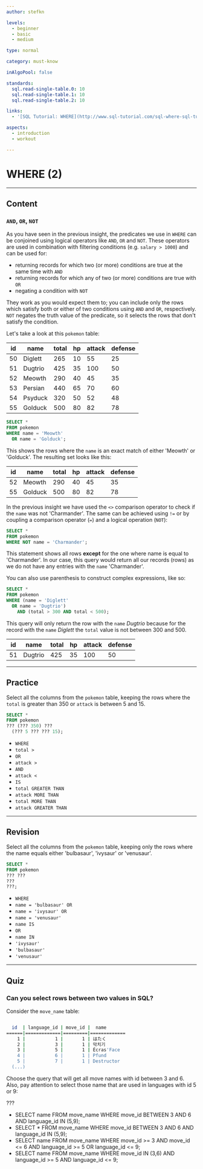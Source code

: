 ```yaml
---
author: stefkn

levels:
  - beginner
  - basic
  - medium

type: normal

category: must-know

inAlgoPool: false

standards:
  sql.read-single-table.0: 10
  sql.read-single-table.1: 10
  sql.read-single-table.2: 10

links:
  - '[SQL Tutorial: WHERE](http://www.sql-tutorial.com/sql-where-sql-tutorial/){website}'

aspects:
  - introduction
  - workout

---
```


# WHERE (2)

---
## Content

### `AND`, `OR`, `NOT`

As you have seen in the previous insight, the predicates we use in `WHERE` can be conjoined using logical operators like `AND`, `OR` and `NOT`. These operators are used in combination with filtering conditions (e.g. `salary > 1000`) and can be used for:

- returning records for which two (or more) conditions are true at the same time with `AND`
- returning records for which any of two (or more) conditions are true with `OR`
- negating a condition with `NOT`

They work as you would expect them to; you can include only the rows which satisfy both or either of two conditions using `AND` and `OR`, respectively. `NOT` negates the truth value of the predicate, so it selects the rows that don't satisfy the condition.

Let's take a look at this `pokemon` table:

| id | name    | total | hp | attack | defense |
|----|---------|-------|----|--------|---------|
| 50 | Diglett | 265   | 10 | 55     | 25      |
| 51 | Dugtrio | 425   | 35 | 100    | 50      |
| 52 | Meowth  | 290   | 40 | 45     | 35      |
| 53 | Persian | 440   | 65 | 70     | 60      |
| 54 | Psyduck | 320   | 50 | 52     | 48      |
| 55 | Golduck | 500   | 80 | 82     | 78      |

```sql
SELECT *
FROM pokemon
WHERE name = 'Meowth'
  OR name = 'Golduck';
```

This shows the rows where the `name` is an exact match of either 'Meowth' or 'Golduck'. The resulting set looks like this:

| id | name    | total | hp | attack | defense |
|----|---------|-------|----|--------|---------|
| 52 | Meowth  | 290   | 40 | 45     | 35      |
| 55 | Golduck | 500   | 80 | 82     | 78      |

In the previous insight we have used the `<>` comparison operator to check if the `name` was not 'Charmander'. The same can be achieved using `!=` or by coupling a comparison operator (`=`) and a logical operation (`NOT`):

```sql
SELECT *
FROM pokemon
WHERE NOT name = 'Charmander';
```

This statement shows all rows **except** for the one where name is equal to 'Charmander'. In our case, this query would return all our records (rows) as we do not have any entries with the `name` 'Charmander'.

You can also use parenthesis to construct complex expressions, like so:

```sql
SELECT *
FROM pokemon
WHERE (name = 'Diglett'
  OR name = 'Dugtrio')
    AND (total > 300 AND total < 500);
```

This query will only return the row with the `name` *Dugtrio* because for the record with the `name` *Diglett* the `total` value is not between 300 and 500.

| id | name    | total | hp | attack | defense |
|----|---------|-------|----|--------|---------|
| 51 | Dugtrio | 425   | 35 | 100    | 50      |

---
## Practice

Select all the columns from the `pokemon` table, keeping the rows where the `total` is greater than 350 or `attack` is between 5 and 15.

```sql
SELECT * 
FROM pokemon
??? (??? 350) ???
  (??? 5 ??? ??? 15); 
```

* `WHERE`
* `total >`
* `OR`
* `attack >`
* `AND`
* `attack <`
* `IS`
* `total GREATER THAN`
* `attack MORE THAN`
* `total MORE THAN`
* `attack GREATER THAN`

---
## Revision

Select all the columns from the `pokemon` table, keeping only the rows where the name equals either 'bulbasaur', 'ivysaur' or 'venusaur'.

```sql
SELECT *
FROM pokemon
??? ???
???
???;
```

* `WHERE`
* `name = 'bulbasaur' OR`
* `name = 'ivysaur' OR`
* `name = 'venusaur'`
* `name IS`
* `OR`
* `name IN`
* `'ivysaur'`
* `'bulbasaur'`
* `'venusaur'`

---
## Quiz 
### Can you select rows between two values in SQL?
Consider the `move_name` table:

```bash

  id  | language_id | move_id |  name       
======|=============|=========|=============
    1 |           1 |       1 | はたく
    2 |           3 |       1 | 막치기
    3 |           5 |       1 | Écras'Face
    4 |           6 |       1 | Pfund
    5 |           7 |       1 | Destructor
  (...)
```
Choose the query that will get all move names with id between 3 and 6. Also, pay attention to select those name that are used in languages with id 5 or 9:

 ???

* SELECT name FROM move_name WHERE move_id BETWEEN 3 AND 6 AND language_id IN (5,9);
* SELECT * FROM move_name WHERE move_id BETWEEN 3 AND 6 AND language_id IN (5,9);
* SELECT name FROM move_name WHERE move_id >= 3 AND move_id <= 6 AND language_id >= 5 OR language_id <= 9;
* SELECT name FROM move_name WHERE move_id IN (3,6) AND language_id >= 5 AND language_id <= 9;
 
 

